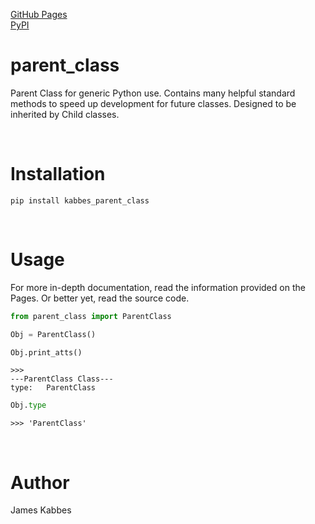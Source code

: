 [GitHub Pages](https://jameskabbes.github.io/parent_class) <br>
[PyPI](https://pypi.org/project/kabbes-parent-class)

# parent_class
Parent Class for generic Python use. Contains many helpful standard methods to speed up development for future classes. Designed to be inherited by Child classes.

<br>

# Installation
`pip install kabbes_parent_class`

<br>

# Usage
For more in-depth documentation, read the information provided on the Pages. Or better yet, read the source code.

```python
from parent_class import ParentClass
```

```python
Obj = ParentClass()
```

```python
Obj.print_atts()
```

```
>>>
---ParentClass Class---
type:   ParentClass
```

```python
Obj.type
```

```
>>> 'ParentClass'
```

<br>

# Author
James Kabbes

